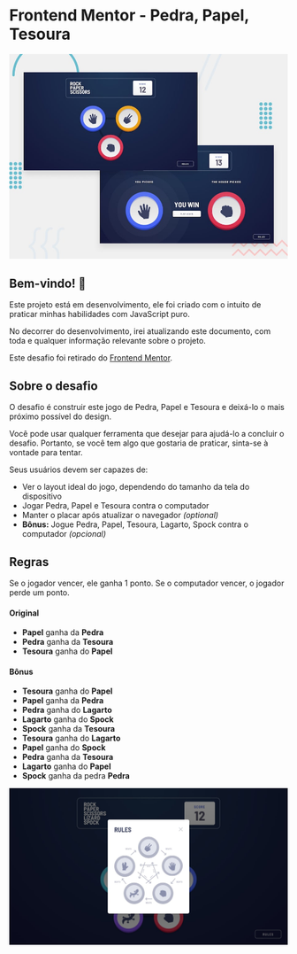 # Frontend Mentor - Pedra, Papel, Tesoura

![Prévia do design do jogo Pedra, papel, tesoura](./public/images/desktop-preview.jpg)

## Bem-vindo! 👋

Este projeto está em desenvolvimento, ele foi criado com o intuito de praticar minhas habilidades com JavaScript puro.

No decorrer do desenvolvimento, irei atualizando este documento, com toda e qualquer informação relevante sobre o projeto.

Este desafio foi retirado do [Frontend Mentor](https://www.frontendmentor.io).

## Sobre o desafio

O desafio é construir este jogo de Pedra, Papel e Tesoura e deixá-lo o mais próximo possível do design.

Você pode usar qualquer ferramenta que desejar para ajudá-lo a concluir o desafio. Portanto, se você tem algo que gostaria de praticar, sinta-se à vontade para tentar.

Seus usuários devem ser capazes de:

- Ver o layout ideal do jogo, dependendo do tamanho da tela do dispositivo
- Jogar Pedra, Papel e Tesoura contra o computador
- Manter o placar após atualizar o navegador _(optional)_
- **Bônus:** Jogue Pedra, Papel, Tesoura, Lagarto, Spock contra o computador _(opcional)_

## Regras

Se o jogador vencer, ele ganha 1 ponto. Se o computador vencer, o jogador perde um ponto.

#### Original

- **Papel** ganha da **Pedra**
- **Pedra** ganha da **Tesoura**
- **Tesoura** ganha do **Papel**

#### Bônus

- **Tesoura** ganha do **Papel**
- **Papel** ganha da **Pedra**
- **Pedra** ganha do **Lagarto**
- **Lagarto** ganha do **Spock**
- **Spock** ganha da **Tesoura**
- **Tesoura** ganha do **Lagarto**
- **Papel** ganha do **Spock**
- **Pedra** ganha da **Tesoura**
- **Lagarto** ganha do **Papel**
- **Spock** ganha da pedra **Pedra**

![Regras do jogo](./public/images/desktop-rules-modal-bonus.jpg)
